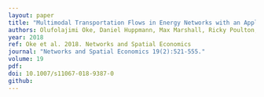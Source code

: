 ```yaml
---
layout: paper
title: "Multimodal Transportation Flows in Energy Networks with an Application to Crude Oil Markets"
authors: Olufolajimi Oke, Daniel Huppmann, Max Marshall, Ricky Poulton, Sauleh Siddiqui
year: 2018
ref: Oke et al. 2018. Networks and Spatial Economics
journal: "Networks and Spatial Economics 19(2):521-555."
volume: 19
pdf:
doi: 10.1007/s11067-018-9387-0
github:
---
```

